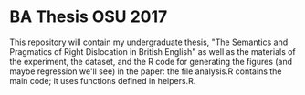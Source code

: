 # BA Thesis OSU 2017
This repository will contain my undergraduate thesis, "The Semantics and Pragmatics of Right Dislocation in British English" as well as the materials of the experiment, the dataset, and the R code for generating the figures (and maybe regression we'll see) in the paper: the file analysis.R contains the main code; it uses functions defined in helpers.R.
